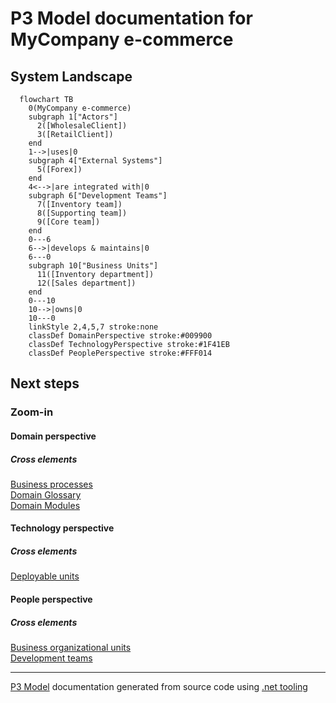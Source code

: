 ﻿
# P3 Model documentation for MyCompany e-commerce


## System Landscape

```mermaid
  flowchart TB
    0(MyCompany e-commerce)
    subgraph 1["Actors"]
      2([WholesaleClient])
      3([RetailClient])
    end
    1-->|uses|0
    subgraph 4["External Systems"]
      5([Forex])
    end
    4<-->|are integrated with|0
    subgraph 6["Development Teams"]
      7([Inventory team])
      8([Supporting team])
      9([Core team])
    end
    0---6
    6-->|develops & maintains|0
    6---0
    subgraph 10["Business Units"]
      11([Inventory department])
      12([Sales department])
    end
    0---10
    10-->|owns|0
    10---0
    linkStyle 2,4,5,7 stroke:none
    classDef DomainPerspective stroke:#009900
    classDef TechnologyPerspective stroke:#1F41EB
    classDef PeoplePerspective stroke:#FFF014
```

## Next steps


### Zoom-in


#### Domain perspective


##### Cross elements

[Business processes](Business_Processes.md)  
[Domain Glossary](Glossary/Domain_Glossary.md)  
[Domain Modules](Modules.md)  

#### Technology perspective


##### Cross elements

[Deployable units](Deployable_Units.md)  

#### People perspective


##### Cross elements

[Business organizational units](Business_Organizational_Units.md)  
[Development teams](Development_Teams.md)  

---

[P3 Model](https://github.com/P3-model/P3-model) documentation generated from source code using [.net tooling](https://github.com/P3-model/P3-model-dotnet)